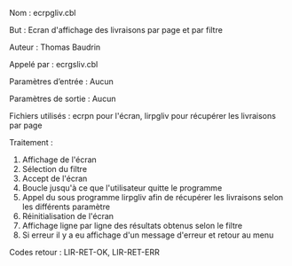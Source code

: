 Nom : ecrpgliv.cbl

But : Ecran d'affichage des livraisons par page et par filtre 

Auteur : Thomas Baudrin

Appelé par : ecrgsliv.cbl

Paramètres d’entrée : Aucun

Paramètres de sortie : Aucun

Fichiers utilisés : ecrpn pour l'écran, lirpgliv pour récupérer les livraisons par page

Traitement : 
1) Affichage de l'écran
2) Sélection du filtre
3) Accept de l'écran
4) Boucle jusqu'à ce que l'utilisateur quitte le programme
5) Appel du sous programme lirpgliv afin de récupérer les livraisons selon les différents paramètre
6) Réinitialisation de l'écran
7) Affichage ligne par ligne des résultats obtenus selon le filtre
8) Si erreur il y a eu affichage d'un message d'erreur et retour au menu

Codes retour : LIR-RET-OK, LIR-RET-ERR
